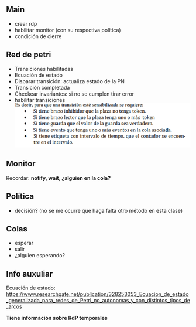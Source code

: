 
## Main
- crear rdp
- habilitar monitor (con su respectiva política)
- condición de cierre


## Red de petri

- Transiciones habilitadas
- Ecuación de estado
- Disparar transición: actualiza estado de la PN
- Transición completada
- Checkear invariantes: si no se cumplen tirar error
- habilitar transiciones
		![Alt text](image.png)

## Monitor
Recordar: **notify, wait, ¿alguien en la cola?**


## Política
- decisión? 
	(no se me ocurre que haga falta otro método en esta clase)


## Colas
- esperar
- salir
- ¿alguien esperando?



## Info auxuliar

Ecuación de estado:  https://www.researchgate.net/publication/328253053_Ecuacion_de_estado_generalizada_para_redes_de_Petri_no_autonomas_y_con_distintos_tipos_de_arcos

**Tiene información sobre RdP temporales**